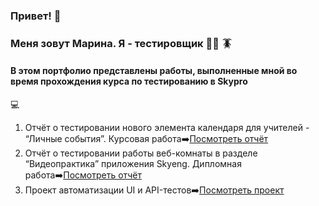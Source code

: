 ### Привет! :wave:
### Меня зовут Марина. Я - тестировщик :female_detective: :cockroach:
#### В этом портфолио представлены работы, выполненные мной во время прохождения курса по тестированию в Skypro
:computer:
1. Отчёт о тестировании нового элемента календаря для учителей - “Личные события”. Курсовая работа:arrow_right:[Посмотреть отчёт](https://docs.google.com/document/d/1h2A4N-eqHofevCjlsruygdD_QIRWbeGuUl1_9-pxxH8/edit?usp=sharing)
2. Отчёт о тестировании работы веб-комнаты в разделе “Видеопрактика” приложения Skyeng. Дипломная работа:arrow_right:[Посмотреть отчёт](https://docs.google.com/document/d/1Eqo9IdOcAS54OtnKDL2Pyz17LJhcX4UBC-279Qiezxk/edit?usp=sharing)
3. Проект автоматизации UI и API-тестов:arrow_right:[Посмотреть проект](https://github.com/MarinaAlPu/trello_boards_cards_ui_api.git)
